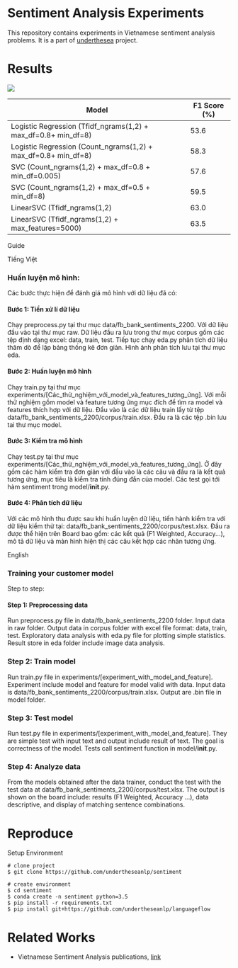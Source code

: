 # Sentiment Analysis Experiments

This repository contains experiments in Vietnamese sentiment analysis problems. It is a part of [underthesea](https://github.com/magizbox/underthesea) project.

# Results

![](https://img.shields.io/badge/F1-0.43-red.svg)

| Model                                                          | F1 Score (%) |
|----------------------------------------------------------------|--------------|
| Logistic Regression (Tfidf_ngrams(1,2) + max_df=0.8+ min_df=8) | 53.6         |
| Logistic Regression (Count_ngrams(1,2) + max_df=0.8+ min_df=8) | 58.3         |
| SVC (Count_ngrams(1,2) + max_df=0.8 + min_df=0.005)            | 57.6         |
| SVC (Count_ngrams(1,2) + max_df=0.5 + min_df=8)                | 59.5         |
| LinearSVC (Tfidf_ngrams(1,2)                                   | 63.0         |
| LinearSVC (Tfidf_ngrams(1,2) + max_features=5000)              | 63.5         |

Guide

Tiếng Việt
### Huấn luyện mô hình:

Các bước thực hiện để đánh giá mô hình với dữ liệu đã có:

#### Bước 1: Tiền xử lí dữ liệu

Chạy preprocess.py tại thư mục data/fb_bank_sentiments_2200. Với dữ liệu đầu vào tại thư mục raw. Dữ liệu đầu ra lưu trong thư mục corpus gồm các tệp định dạng excel: data, train, test. Tiếp tục chạy eda.py phân tích dữ liệu thăm dò để lập bảng thống kê đơn giản. Hình ảnh phân tích lưu tại thư mục eda.

#### Bước 2: Huấn luyện mô hình
Chạy train.py tại thư mục experiments/[Các_thử_nghiệm_với_model_và_features_tương_ứng]. Với mỗi thử nghiệm gồm model và feature tương ứng mục đích để tìm ra model và features thích hợp với dữ liệu. Đầu vào là các dữ liệu train lấy từ tệp data/fb_bank_sentiments_2200/corpus/train.xlsx. Đầu ra là các tệp .bin lưu tai thư mục model.

#### Bước 3: Kiểm tra mô hình
Chạy test.py tại thư mục experiments/[Các_thử_nghiệm_với_model_và_features_tương_ứng]. Ở đây gồm các hàm kiểm tra đơn giản với đầu vào là các câu và đầu ra là kết quả tương ứng, mục tiêu là kiểm tra tính đúng đắn của model. Các test gọi tới hàm sentiment trong model/__init__.py.

#### Bước 4: Phân tích dữ liệu
Với các mô hình thu được sau khi huấn luyện dữ liệu, tiến hành kiểm tra với dữ liệu kiểm thử tại: data/fb_bank_sentiments_2200/corpus/test.xlsx. Đầu ra được thể hiện trên Board bao gồm: các kết quả (F1 Weighted, Accuracy...), mô tả dữ liệu và màn hình hiện thị các câu kết hợp các nhãn tương ứng.

English
### Training your customer model
Step to step:
#### Step 1: Preprocessing data
Run preprocess.py file in data/fb_bank_sentiments_2200 folder. Input data in raw folder. Output data in corpus folder with excel file format: data, train, test. Exploratory data analysis with eda.py file for plotting simple statistics. Result store in eda folder include image data analysis.

### Step 2: Train model
Run train.py file in experiments/[experiment_with_model_and_feature]. Experiment include model and feature for model valid with data. Input data is data/fb_bank_sentiments_2200/corpus/train.xlsx. Output are .bin file in model folder.

### Step 3: Test model
Run test.py file in experiments/[experiment_with_model_and_feature]. They are simple test with input text and output include result of text. The goal is correctness of the model. Tests call sentiment function in model/__init__.py.

### Step 4: Analyze data
From the models obtained after the data trainer, conduct the test with the test data at data/fb_bank_sentiments_2200/corpus/test.xlsx. The output is shown on the board include: results (F1 Weighted, Accuracy ...), data descriptive, and display of matching sentence combinations.

# Reproduce

Setup Environment

```
# clone project
$ git clone https://github.com/undertheseanlp/sentiment

# create environment
$ cd sentiment
$ conda create -n sentiment python=3.5
$ pip install -r requirements.txt
$ pip install git+https://github.com/undertheseanlp/languageflow
```

# Related Works

* Vietnamese Sentiment Analysis publications, [link](https://github.com/magizbox/underthesea/wiki/Vietnamese-NLP-Publications#sentiment-analysis)
